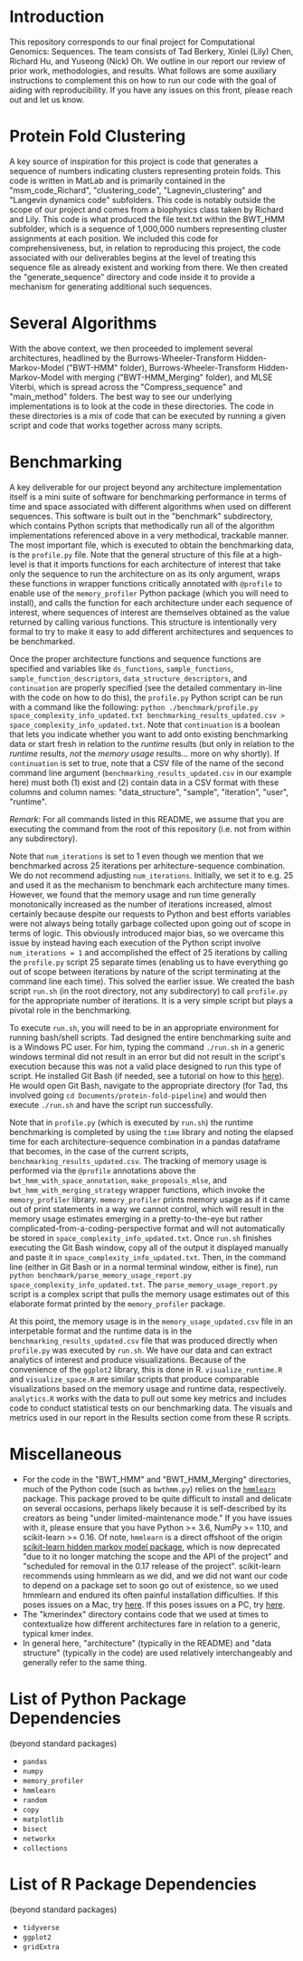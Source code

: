 # Introduction
This repository corresponds to our final project for Computational Genomics: Sequences. The team consists of Tad Berkery, Xinlei (Lily) Chen, Richard Hu, and Yuseong (Nick) Oh. We outline in our report our review of prior work, methodologies, and results. What follows are some auxiliary instructions to complement this on how to run our code with the goal of aiding with reproducibility. If you have any issues on this front, please reach out and let us know.

# Protein Fold Clustering
A key source of inspiration for this project is code that generates a sequence of numbers indicating clusters representing protein folds. This code is written in MatLab and is primarily contained in the "msm_code_Richard", "clustering_code", "Lagnevin_clustering" and "Langevin dynamics code" subfolders. This code is notably outside the scope of our project and comes from a biophysics class taken by Richard and Lily. This code is what produced the file text.txt within the BWT_HMM subfolder, which is a sequence of 1,000,000 numbers representing cluster assignments at each position. We included this code for comprehensiveness, but, in relation to reproducing this project, the code associated with our deliverables begins at the level of treating this sequence file as already existent and working from there. We then created the "generate_sequence" directory and code inside it to provide a mechanism for generating additional such sequences.

# Several Algorithms
With the above context, we then proceeded to implement several architectures, headlined by the Burrows-Wheeler-Transform Hidden-Markov-Model ("BWT-HMM" folder), Burrows-Wheeler-Transform Hidden-Markov-Model with merging ("BWT-HMM_Merging" folder), and MLSE Viterbi, which is spread across the "Compress_sequence" and "main_method" folders. The best way to see our underlying implementations is to look at the code in these directories. The code in these directories is a mix of code that can be executed by running a given script and code that works together across many scripts.

# Benchmarking
A key deliverable for our project beyond any architecture implementation itself is a mini suite of software for benchmarking performance in terms of time and space associated with different algorithms when used on different sequences. This software is built out in the "benchmark" subdirectory, which contains Python scripts that methodically run all of the algorithm implementations referenced above in a very methodical, trackable manner. The most important file, which is executed to obtain the benchmarking data, is the `profile.py` file. Note that the general structure of this file at a high-level is that it imports functions for each architecture of interest that take only the sequence to run the architecture on as its only argument, wraps these functions in wrapper functions critically annotated with `@profile` to enable use of the `memory_profiler` Python package (which you will need to install), and calls the function for each architecture under each sequence of interest, where sequences of interest are themselves obtained as the value returned by calling various functions. This structure is intentionally very formal to try to make it easy to add different architectures and sequences to be benchmarked. 

Once the proper architecture functions and sequence functions are specified and variables like `ds_functions`, `sample_functions`, `sample_function_descriptors`, `data_structure_descriptors`, and `continuation` are properly specified (see the detailed commentary in-line with the code on how to do this), the `profile.py` Python script can be run with a command like the following: `python ./benchmark/profile.py space_complexity_info_updated.txt benchmarking_results_updated.csv > space_complexity_info_updated.txt`. Note that `continuation` is a boolean that lets you indicate whether you want to add onto existing benchmarking data or start fresh in relation to the *runtime* results (but only in relation to the *runtime* results, *not* the *memory usage* results... more on why shortly). If `continuation` is set to true, note that a CSV file of the name of the second command line argument (`benchmarking_results_updated.csv` in our example here) must both (1) exist and (2) contain data in a CSV format with these columns and column names: "data_structure", "sample", "iteration", "user", "runtime". 

*Remark*: For all commands listed in this README, we assume that you are executing the command from the root of this repository (i.e. not from within any subdirectory).

Note that `num_iterations` is set to 1 even though we mention that we benchmarked across 25 iterations per arhitecture-sequence combination. We do not recommend adjusting `num_iterations`. Initially, we set it to e.g. 25 and used it as the mechanism to benchmark each architecture many times. However, we found that the memory usage and run time generally monotonically increased as the number of iterations increased, almost certainly because despite our requests to Python and best efforts variables were not always being totally garbage collected upon going out of scope in terms of logic. This obviously introduced major bias, so we overcame this issue by instead having each execution of the Python script involve `num_iterations = 1` and accomplished the effect of 25 iterations by calling the `profile.py` script 25 separate times (enabling us to have everything go out of scope between iterations by nature of the script terminating at the command line each time). This solved the earlier issue. We created the bash script `run.sh` (in the root directory, not any subdirectory) to call `profile.py` for the appropriate number of iterations. It is a very simple script but plays a pivotal role in the benchmarking.

To execute `run.sh`, you will need to be in an appropriate environment for running bash/shell scripts. Tad designed the entire benchmarking suite and is a Windows PC user. For him, typing the command `./run.sh` in a generic windows terminal did not result in an error but did not result in the script's execution because this was not a valid place designed to run this type of script. He installed Git Bash (if needed, see a tutorial on how to this [here](https://www.educative.io/answers/how-to-install-git-bash-in-windows)). He would open Git Bash, navigate to the appropriate directory (for Tad, ths involved going `cd Documents/protein-fold-pipeline`) and would then execute `./run.sh` and have the script run successfully.

Note that in `profile.py` (which is executed by `run.sh`) the runtime benchmarking is completed by using the `time` library and noting the elapsed time for each architecture-sequence combination in a pandas dataframe that becomes, in the case of the current scripts, `benchmarking_results_updated.csv`. The tracking of memory usage is performed via the `@profile` annotations above the `bwt_hmm_with_space_annotation`, `make_proposals_mlse`, and `bwt_hmm_with_merging_strategy` wrapper functions, which invoke the `memory_profiler` library. `memory_profiler` prints memory usage as if it came out of print statements in a way we cannot control, which will result in the memory usage estimates emerging in a pretty-to-the-eye but rather complicated-from-a-coding-perspective format and will not automatically be stored in `space_complexity_info_updated.txt`. Once `run.sh` finishes executing the Git Bash window, copy all of the output it displayed manually and paste it in `space_complexity_info_updated.txt`. Then, in the command line (either in Git Bash or in a normal terminal window, either is fine), run `python benchmark/parse_memory_usage_report.py space_complexity_info_updated.txt`. The `parse_memory_usage_report.py` script is a complex script that pulls the memory usage estimates out of this elaborate format printed by the `memory_profiler` package. 

At this point, the memory usage is in the `memory_usage_updated.csv` file in an interpetable format and the runtime data is in the `benchmarking_results_updated.csv` file that was produced directly when `profile.py` was executed by `run.sh`. We have our data and can extract analytics of interest and produce visualizations. Because of the convenience of the `ggplot2` library, this is done in R. `visualize_runtime.R` and `visualize_space.R` are similar scripts that produce comparable visualizations based on the memory usage and runtime data, respectively. `analytics.R` works with the data to pull out some key metrics and includes code to conduct statistical tests on our benchmarking data. The visuals and metrics used in our report in the Results section come from these R scripts.

# Miscellaneous
* For the code in the "BWT_HMM" and "BWT_HMM_Merging" directories, much of the Python code (such as `bwthmm.py`) relies on the [`hmmlearn`](https://pypi.org/project/hmmlearn/) package. This package proved to be quite difficult to install and delicate on several occasions, perhaps likely because it is self-described by its creators as being "under limited-maintenance mode." If you have issues with it, please ensure that you have Python >= 3.6, NumPy >= 1.10, and scikit-learn >= 0.16. Of note, `hmmlearn` is a direct offshoot of the origin [scikit-learn hidden markov model package](https://scikit-learn.sourceforge.net/stable/modules/hmm.html), which is now deprecated "due to it no longer matching the scope and the API of the project" and "scheduled for removal in the 0.17 release of the project". scikit-learn recommends using hmmlearn as we did, and we did not want our code to depend on a package set to soon go out of existence, so we used hmmlearn and endured its often painful installation difficulties. If this poses issues on a Mac, try [here](https://github.com/hmmlearn/hmmlearn/issues/475). If this poses issues on a PC, try [here](https://stackoverflow.com/questions/51002441/unable-to-install-hmmlearn-in-python-3).
* The "kmerindex" directory contains code that we used at times to contextualize how different architectures fare in relation to a generic, typical kmer index.
* In general here, "architecture" (typically in the README) and "data structure" (typically in the code) are used relatively interchangeably and generally refer to the same thing.
  
# List of Python Package Dependencies
(beyond standard packages)
* `pandas`
* `numpy`
* `memory_profiler`
* `hmmlearn`
* `random`
* `copy`
* `matplotlib`
* `bisect`
* `networkx`
* `collections`

# List of R Package Dependencies
(beyond standard packages)
* `tidyverse`
* `ggplot2`
* `gridExtra`
